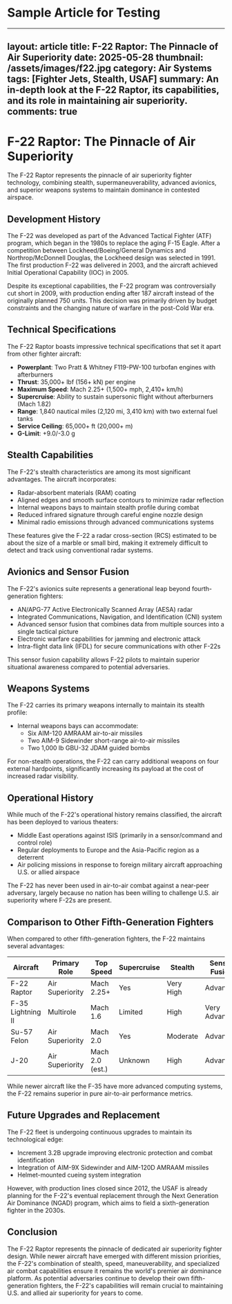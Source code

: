# Sample Article for Testing
---
layout: article
title: F-22 Raptor: The Pinnacle of Air Superiority
date: 2025-05-28
thumbnail: /assets/images/f22.jpg
category: Air Systems
tags: [Fighter Jets, Stealth, USAF]
summary: An in-depth look at the F-22 Raptor, its capabilities, and its role in maintaining air superiority.
comments: true
---

# F-22 Raptor: The Pinnacle of Air Superiority

The F-22 Raptor represents the pinnacle of air superiority fighter technology, combining stealth, supermaneuverability, advanced avionics, and superior weapons systems to maintain dominance in contested airspace.

## Development History

The F-22 was developed as part of the Advanced Tactical Fighter (ATF) program, which began in the 1980s to replace the aging F-15 Eagle. After a competition between Lockheed/Boeing/General Dynamics and Northrop/McDonnell Douglas, the Lockheed design was selected in 1991. The first production F-22 was delivered in 2003, and the aircraft achieved Initial Operational Capability (IOC) in 2005.

Despite its exceptional capabilities, the F-22 program was controversially cut short in 2009, with production ending after 187 aircraft instead of the originally planned 750 units. This decision was primarily driven by budget constraints and the changing nature of warfare in the post-Cold War era.

## Technical Specifications

The F-22 Raptor boasts impressive technical specifications that set it apart from other fighter aircraft:

- **Powerplant**: Two Pratt & Whitney F119-PW-100 turbofan engines with afterburners
- **Thrust**: 35,000+ lbf (156+ kN) per engine
- **Maximum Speed**: Mach 2.25+ (1,500+ mph, 2,410+ km/h)
- **Supercruise**: Ability to sustain supersonic flight without afterburners (Mach 1.82)
- **Range**: 1,840 nautical miles (2,120 mi, 3,410 km) with two external fuel tanks
- **Service Ceiling**: 65,000+ ft (20,000+ m)
- **G-Limit**: +9.0/-3.0 g

## Stealth Capabilities

The F-22's stealth characteristics are among its most significant advantages. The aircraft incorporates:

- Radar-absorbent materials (RAM) coating
- Aligned edges and smooth surface contours to minimize radar reflection
- Internal weapons bays to maintain stealth profile during combat
- Reduced infrared signature through careful engine nozzle design
- Minimal radio emissions through advanced communications systems

These features give the F-22 a radar cross-section (RCS) estimated to be about the size of a marble or small bird, making it extremely difficult to detect and track using conventional radar systems.

## Avionics and Sensor Fusion

The F-22's avionics suite represents a generational leap beyond fourth-generation fighters:

- AN/APG-77 Active Electronically Scanned Array (AESA) radar
- Integrated Communications, Navigation, and Identification (CNI) system
- Advanced sensor fusion that combines data from multiple sources into a single tactical picture
- Electronic warfare capabilities for jamming and electronic attack
- Intra-flight data link (IFDL) for secure communications with other F-22s

This sensor fusion capability allows F-22 pilots to maintain superior situational awareness compared to potential adversaries.

## Weapons Systems

The F-22 carries its primary weapons internally to maintain its stealth profile:

- Internal weapons bays can accommodate:
  - Six AIM-120 AMRAAM air-to-air missiles
  - Two AIM-9 Sidewinder short-range air-to-air missiles
  - Two 1,000 lb GBU-32 JDAM guided bombs

For non-stealth operations, the F-22 can carry additional weapons on four external hardpoints, significantly increasing its payload at the cost of increased radar visibility.

## Operational History

While much of the F-22's operational history remains classified, the aircraft has been deployed to various theaters:

- Middle East operations against ISIS (primarily in a sensor/command and control role)
- Regular deployments to Europe and the Asia-Pacific region as a deterrent
- Air policing missions in response to foreign military aircraft approaching U.S. or allied airspace

The F-22 has never been used in air-to-air combat against a near-peer adversary, largely because no nation has been willing to challenge U.S. air superiority where F-22s are present.

## Comparison to Other Fifth-Generation Fighters

When compared to other fifth-generation fighters, the F-22 maintains several advantages:

| Aircraft | Primary Role | Top Speed | Supercruise | Stealth | Sensor Fusion |
|----------|--------------|-----------|-------------|---------|---------------|
| F-22 Raptor | Air Superiority | Mach 2.25+ | Yes | Very High | Advanced |
| F-35 Lightning II | Multirole | Mach 1.6 | Limited | High | Very Advanced |
| Su-57 Felon | Air Superiority | Mach 2.0 | Yes | Moderate | Advanced |
| J-20 | Air Superiority | Mach 2.0 (est.) | Unknown | High | Advanced |

While newer aircraft like the F-35 have more advanced computing systems, the F-22 remains superior in pure air-to-air performance metrics.

## Future Upgrades and Replacement

The F-22 fleet is undergoing continuous upgrades to maintain its technological edge:

- Increment 3.2B upgrade improving electronic protection and combat identification
- Integration of AIM-9X Sidewinder and AIM-120D AMRAAM missiles
- Helmet-mounted cueing system integration

However, with production lines closed since 2012, the USAF is already planning for the F-22's eventual replacement through the Next Generation Air Dominance (NGAD) program, which aims to field a sixth-generation fighter in the 2030s.

## Conclusion

The F-22 Raptor represents the pinnacle of dedicated air superiority fighter design. While newer aircraft have emerged with different mission priorities, the F-22's combination of stealth, speed, maneuverability, and specialized air combat capabilities ensure it remains the world's premier air dominance platform. As potential adversaries continue to develop their own fifth-generation fighters, the F-22's capabilities will remain crucial to maintaining U.S. and allied air superiority for years to come.
